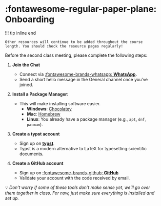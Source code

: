 # :fontawesome-regular-paper-plane: Onboarding

!!! tip inline end

    Other resources will continue to be added throughout the course length. You should check the resource pages regularly!

Before the second class meeting, please complete the following steps:

1. **Join the Chat**  
    - Connect via [:fontawesome-brands-whatsapp: **WhatsApp**](https://chat.whatsapp.com/DUug7AgVtx5EanHW8XvwGp).  
    - Send a short hello message in the General channel once you’ve joined.  

2. **Install a Package Manager**:
    - This will make installing software easier.
        - **Windows**: [Chocolatey](https://chocolatey.org/install)  
        - **Mac**: [Homebrew](https://brew.sh/)
        - **Linux**: You already have a package manager (e.g., `apt`, `dnf`, `pacman`).

3. **Create a typst account**  
    - Sign up on [**typst**](https://typst.app/).
    - Typst is a modern alternative to LaTeX for typesetting scientific documents.

4. **Create a GitHub account**  
    - Sign up on [:fontawesome-brands-github: **GitHub**](https://github.com/) 
    - Validate your account with the code received by email.  

💡 *Don’t worry if some of these tools don’t make sense yet, we’ll go over them together in class. For now, just make sure everything is installed and set up.*  

